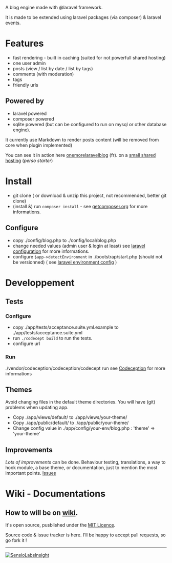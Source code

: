 A blog engine made with @laravel framework.

It is made to be extended using laravel packages (via composer) & laravel events.

# Features

- fast rendering - built in caching (suited for not powerfull shared hosting)
- one user admin
- posts (view / list by date / list by tags)
- comments (with moderation)
- tags
- friendly urls
 
## Powered by 

- laravel powered
- composer powered
- sqlite powered (but can be configured to run on mysql or other database engine).

It currently use Markdown to render posts content (will be removed from core when plugin implemented)

You can see it in action here [onemorelaravelblog](http://blog.seb7.fr) (fr). on a [small shared hosting](http://www.phpnet.org/mutualise.php) (_perso starter_) 

# Install

- git clone ( or download & unzip this project, not recommended, better git clone)
- (install &) run `composer install` - see [getcomposer.org](https://getcomposer.org/download/) for more informations.

## Configure

- copy ./config/blog.php to ./config/local/blog.php
- change needed values (admin user & login at least)
see [laravel configuration](http://laravel.com/docs/configuration) for more informations.
- configure `$app->detectEnvironment` in ./bootstrap/start.php (should not be versionned) ( see [laravel environment config](http://laravel.com/docs/configuration#environment-configuration) )

# Developpement

## Tests

### Configure

- copy ./app/tests/acceptance.suite.yml.example to ./app/tests/acceptance.suite.yml
- run `./codecept build` to run the tests.
- configure url

### Run

./vendor/codeception/codeception/codecept run
see [Codeception](http://codeception.com/docs/modules/Laravel4) for more informations

## Themes

Avoid changing files in the default theme directories. You will have (git) problems when updating app.

- Copy ./app/views/default/ to ./app/views/your-theme/
- Copy ./app/public/default/ to ./app/public/your-theme/
- Change config value in ./app/config/your-env/blog.php : 'theme' => 'your-theme'

## Improvements

*Lots of improvements* can be done.
Behaviour testing, translations, a way to hook module, a base theme, or documentation, just to mention the most important points.
[Issues](https://github.com/SebSept/onemorelaravelblog/issues?state=open)

# Wiki - Documentations

How to will be on [wiki](https://github.com/SebSept/onemorelaravelblog/wiki).
----

It's open source, pusblished under the [MIT Licence](http://choosealicense.com/licenses/mit/).

Source code & issue tracker is here. I'll be happy to accept pull requests, so go fork it !

----

[![SensioLabsInsight](https://insight.sensiolabs.com/projects/eedbee2c-cfb3-4642-a8e3-eb319b909987/small.png)](https://insight.sensiolabs.com/projects/eedbee2c-cfb3-4642-a8e3-eb319b909987)
